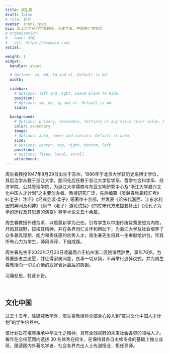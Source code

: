 ```yaml
---
title: 周生春
draft: false
# role: 职务
avatar: icon1.jpeg
bio: 浙江大学经济学院教授，历史学者，中国共产党党员
# organization:
#   name: 单位
#   url: https://example.com/
social:

weight: 1
widget:
  handler: about

  # Options: sm, md, lg and xl. Default is md.
  width:

  sidebar:
    # Options: left and right. Leave blank to hide.
    position:
    # Options: sm, md, lg and xl. Default is md.
    scale:
  
  background:
    # Options: primary, secondary, tertiary or any valid color value. Default is primary.
    color: secondary
    image: 
    # Options: auto, cover and contain. Default is auto.
    size: 
    # Options: center, top, right, bottom, left.
    position: 
    # Options: fixed, local, scroll.
    attachment: 
---
```


周生春教授1947年8月29日出生于苏州，1986年于北京大学获历史系博士学位，其后治学从教于浙江大学，期间先后任教于浙江大学哲学系、哲学社会科学系、经济学院、公共管理学院，为浙江大学儒商与东亚文明研究中心及“浙江大学晨兴文化中国人才计划”之主要创办者。教授研究广泛，先后编纂《吴越春秋辑校汇考》《〈老子〉注评》《经典会读·孟子》等著作十余部，并发表《论宋代浙西、江东水利田的异同及利弊》《帛书〈老子〉道论试探》《四库宋代方志提要补正》《论孔子为学的历程及其思想的演变》等学术论文五十余篇。

周生春教授怀德抱术，以启蒙新学为己任，引导学生以中国传统优秀思想为内核，开拓其视野，拔擢其精神，并在各界同仁关怀和帮助下，为浙江大学及社会培养了众多兼具理想、能力和责任感的优秀人才。周生春先生将其一生奉献给讲台，毕其所有心力为学生，师风谆谆，下自成蹊。

周生春先生于2022年7月20日凌晨两点于杭州浙二医院溘然辞世，享年76岁。为尊重逝者之遗愿，并征得家属同意，丧事一切从简，不再举行追悼仪式，并为周生春教授向一切关心他的友好表达最后的感谢。

沉痛悲思，特此讣告。

<br>

## 文化中国

过去十五年，除研究教学外，周生春教授将全部身心投入到“晨兴文化中国人才计划”的学生培养中。

该计划旨在培养秉承中华文化之精神，具有全球视野的未来社会各界的领袖人才。每年在全校范围内选拔 30 名优秀在校生，在保持其各自主修专业的基础上独立成班，邀请国内外著名学者、社会各界杰出人士传道授业，担任导师。

<br>

